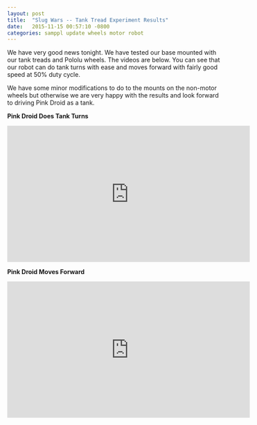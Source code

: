 ```yaml
---
layout: post
title:  "Slug Wars -- Tank Tread Experiment Results"
date:   2015-11-15 00:57:10 -0800
categories: samppl update wheels motor robot
---
```


We have very good news tonight. We have tested our base mounted with our tank treads and Pololu wheels. The videos are below. You can see that our robot can do tank turns with ease and moves forward with fairly good speed at 50% duty cycle.

We have some minor modifications to do to the mounts on the non-motor wheels but otherwise we are very happy with the results and look forward to driving Pink Droid as a tank.

__Pink Droid Does Tank Turns__
<iframe width="560" height="315" src="https://www.youtube.com/embed/okFLybTUfcQ" frameborder="0" allowfullscreen></iframe>

__Pink Droid Moves Forward__
<iframe width="560" height="315" src="https://www.youtube.com/embed/fJNBJgsjpDk" frameborder="0" allowfullscreen></iframe>